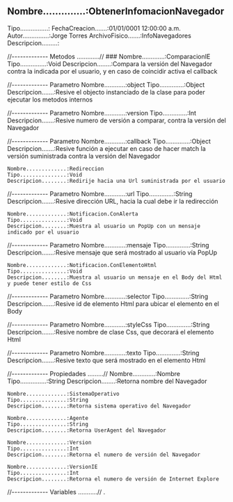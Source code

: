 ﻿
## Nombre..............:ObtenerInfomacionNavegador
Tipo................:
FechaCreacion.......:01/01/0001 12:00:00 a.m.
Autor...............:Jorge Torres
ArchivoFisico.......:InfoNavegadores
Descripcion.........:

//------------- Metodos .............//
	### Nombre.............:ComparacionIE
	Tipo...............:Void
	Descripcion........:Compara la versión del Navegador contra la indicada por el usuario, y en caso de coincidir activa el callback

//------------- Parametro
		Nombre............:object
		Tipo..............:Object
		Descripcion.......:Resive el objecto instanciado de la clase para poder ejecutar los metodos internos

//------------- Parametro
		Nombre............:version
		Tipo..............:Int
		Descripcion.......:Resive numero de versión a comparar, contra la versión del Navegador

//------------- Parametro
		Nombre............:callback
		Tipo..............:Object
		Descripcion.......:Resive función a ejecutar en caso de hacer match la versión suministrada contra la versión del Navegador


	Nombre.............:Redireccion
	Tipo...............:Void
	Descripcion........:Redirije hacia una Url suministrada por el usuario

//------------- Parametro
		Nombre............:url
		Tipo..............:String
		Descripcion.......:Resive dirección URL, hacia la cual debe ir la redirección


	Nombre.............:Notificacion.ConAlerta
	Tipo...............:Void
	Descripcion........:Muestra al usuario un PopUp con un mensaje indicado por el usuario

//------------- Parametro
		Nombre............:mensaje
		Tipo..............:String
		Descripcion.......:Resive mensaje que será mostrado al usuario vía PopUp


	Nombre.............:Notificacion.ConElementoHtml
	Tipo...............:Void
	Descripcion........:Muestra al usuario un mensaje en el Body del Html y puede tener estilo de Css

//------------- Parametro
		Nombre............:selector
		Tipo..............:String
		Descripcion.......:Resive id de elemento Html para ubicar el elemento en el Body

//------------- Parametro
		Nombre............:styleCss
		Tipo..............:String
		Descripcion.......:Resive nombre de clase Css, que decorará el elemento Html

//------------- Parametro
		Nombre............:texto
		Tipo..............:String
		Descripcion.......:Resive texto que será mostrado en el elemento Html



//------------- Propiedades .........//
	Nombre.............:Nombre
	Tipo...............:String
	Descripcion........:Retorna nombre del Navegador

	Nombre.............:SistemaOperativo
	Tipo...............:String
	Descripcion........:Retorna sistema operativo del Navegador

	Nombre.............:Agente
	Tipo...............:String
	Descripcion........:Retorna UserAgent del Navegador

	Nombre.............:Version
	Tipo...............:Int
	Descripcion........:Retorna el numero de versión del Navegador

	Nombre.............:VersionIE
	Tipo...............:Int
	Descripcion........:Retorna el numero de versión de Internet Explore


//------------- Variables ...........//
.

